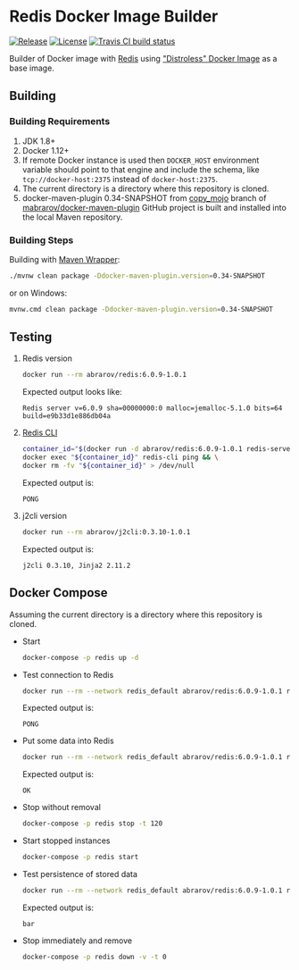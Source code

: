 # Redis Docker Image Builder

[![Release](https://img.shields.io/github/release/mabrarov/redis-builder.svg)](https://github.com/mabrarov/redis-builder/releases/latest)
[![License](https://img.shields.io/github/license/mabrarov/redis-builder)](https://github.com/mabrarov/redis-builder/tree/master/LICENSE)
[![Travis CI build status](https://travis-ci.com/mabrarov/redis-builder.svg?branch=master)](https://travis-ci.com/github/mabrarov/redis-builder)

Builder of Docker image with [Redis](https://github.com/redis/redis) using
["Distroless" Docker Image](https://github.com/GoogleContainerTools/distroless) as a base image.

## Building

### Building Requirements

1. JDK 1.8+
1. Docker 1.12+
1. If remote Docker instance is used then `DOCKER_HOST` environment variable should point to that
   engine and include the schema, like `tcp://docker-host:2375` instead of `docker-host:2375`.
1. The current directory is a directory where this repository is cloned.
1. docker-maven-plugin 0.34-SNAPSHOT from
   [copy_mojo](https://github.com/mabrarov/docker-maven-plugin/tree/copy_mojo) branch
   of [mabrarov/docker-maven-plugin](https://github.com/mabrarov/docker-maven-plugin) GitHub project
   is built and installed into the local Maven repository.

### Building Steps

Building with [Maven Wrapper](https://github.com/takari/maven-wrapper):

```bash
./mvnw clean package -Ddocker-maven-plugin.version=0.34-SNAPSHOT
```

or on Windows:

```bash
mvnw.cmd clean package -Ddocker-maven-plugin.version=0.34-SNAPSHOT
```

## Testing

1. Redis version

   ```bash
   docker run --rm abrarov/redis:6.0.9-1.0.1
   ```

   Expected output looks like:

   ```text
   Redis server v=6.0.9 sha=00000000:0 malloc=jemalloc-5.1.0 bits=64 build=e9b33d1e886db04a
   ```

1. [Redis CLI](https://github.com/redis/redis#playing-with-redis)

   ```bash
   container_id="$(docker run -d abrarov/redis:6.0.9-1.0.1 redis-server)" && \
   docker exec "${container_id}" redis-cli ping && \
   docker rm -fv "${container_id}" > /dev/null
   ```

   Expected output is:

   ```text
   PONG
   ```

1. j2cli version

   ```bash
   docker run --rm abrarov/j2cli:0.3.10-1.0.1
   ```

   Expected output is:

   ```text
   j2cli 0.3.10, Jinja2 2.11.2
   ```

## Docker Compose

Assuming the current directory is a directory where this repository is cloned.

* Start

   ```bash
   docker-compose -p redis up -d
   ```

* Test connection to Redis

   ```bash
   docker run --rm --network redis_default abrarov/redis:6.0.9-1.0.1 redis-cli -h redis ping
   ```

   Expected output is:
  
   ```text
   PONG
   ```

* Put some data into Redis

   ```bash
   docker run --rm --network redis_default abrarov/redis:6.0.9-1.0.1 redis-cli -h redis set foo bar
   ```

   Expected output is:
  
   ```text
   OK
   ```

* Stop without removal

   ```bash
   docker-compose -p redis stop -t 120
   ```

* Start stopped instances

   ```bash
   docker-compose -p redis start
   ```

* Test persistence of stored data

   ```bash
   docker run --rm --network redis_default abrarov/redis:6.0.9-1.0.1 redis-cli -h redis get foo
   ```

   Expected output is:
  
   ```text
   bar
   ```

* Stop immediately and remove

   ```bash
   docker-compose -p redis down -v -t 0
   ```
